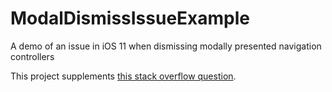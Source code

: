 # ModalDismissIssueExample
A demo of an issue in iOS 11 when dismissing modally presented navigation controllers

This project supplements [this stack overflow question](https://stackoverflow.com/q/46228862/5513562).
